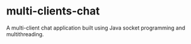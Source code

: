 # multi-clients-chat
A multi-client chat application built using Java socket programming and multithreading.
